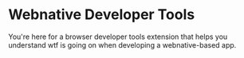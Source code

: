 # Webnative Developer Tools

You're here for a browser developer tools extension that helps you understand wtf is going on when developing a webnative-based app.


